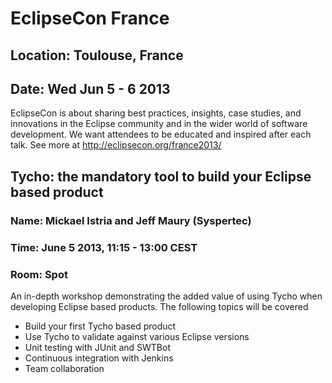# EclipseCon France
## Location: Toulouse, France
## Date: Wed Jun 5 - 6 2013

EclipseCon is about sharing best practices, insights, case studies,
and innovations in the Eclipse community and in the wider world of
software development. We want attendees to be educated and inspired
after each talk. See more at <http://eclipsecon.org/france2013/>

## Tycho: the mandatory tool to build your Eclipse based product
### Name: Mickael Istria and Jeff Maury (Syspertec)
### Time: June 5 2013, 11:15 - 13:00 CEST
### Room: Spot

An in-depth workshop demonstrating the added value of using Tycho 
when developing Eclipse based products. The following topics will 
be covered

  * Build your first Tycho based product
  * Use Tycho to validate against various Eclipse versions
  * Unit testing with JUnit and SWTBot
  * Continuous integration with Jenkins
  * Team collaboration
